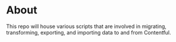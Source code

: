 # About

This repo will house various scripts that are involved in migrating, transforming, exporting, and importing data to and from Contentful.